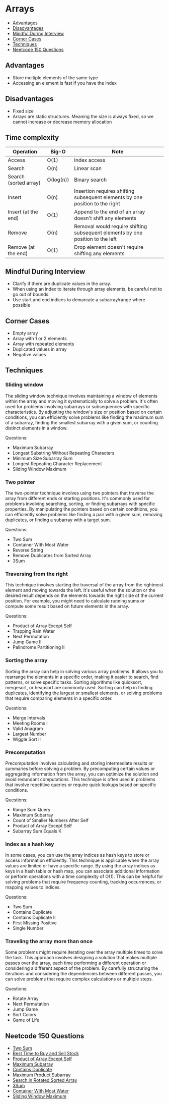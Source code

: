 # Arrays

- [Advantages](#advantages)
- [Disadvantages](#disadvantages)
- [Mindful During Interview](#mindful-during-interview)
- [Corner Cases](#corner-cases)
- [Techniques](#techniques)
- [Neetcode 150 Questions](#neetcode-150-questions)

## Advantages 

- Store multiple elements of the same type 
- Accessing an element is fast if you have the index

## Disadvantages

- Fixed size
- Arrays are static structures. Meaning the size is always fixed, so we cannot increase or decrease memory allocation

## Time complexity 

Operation | Big-O | Note
------|-----|------
Access | O(1) | Index access 
Search | O(n) | Linear scan
Search (sorted array) | O(log(n)) | Binary search
Insert | O(n) | Insertion requires shifting subsequent elements by one position to the right
Insert (at the end) | O(1) | Append to the end of an array doesn't shift any elements 
Remove | O(n) | Removal would require shifting subsequent elements by one position to the left
Remove (at the end) | O(1) | Drop element doesn't require shifting any elements 

## Mindful During Interview

- Clarify if there are duplicate values in the array. 
- When using an index to iterate through array elements, be careful not to go out of bounds. 
- Use start and end indices to demarcate a subarray/range where possible

## Corner Cases

- Empty array
- Array with 1 or 2 elements 
- Array with repeated elements
- Duplicated values in array
- Negative values

## Techniques 

### Sliding window

The sliding window technique involves maintaining a window of elements within the array and moving it systematically to solve a problem. It's often used for problems involving subarrays or subsequences with specific characteristics. By adjusting the window's size or position based on certain conditions, you can efficiently solve problems like finding the maximum sum of a subarray, finding the smallest subarray with a given sum, or counting distinct elements in a window.

Questions: 

- Maximum Subarray 
- Longest Substring Without Repeating Characters 
- Minimum Size Subarray Sum 
- Longest Repeating Character Replacement 
- Sliding Window Maximum 

### Two pointer 

The two-pointer technique involves using two pointers that traverse the array from different ends or starting positions. It's commonly used for problems involving searching, sorting, or finding subarrays with specific properties. By manipulating the pointers based on certain conditions, you can efficiently solve problems like finding a pair with a given sum, removing duplicates, or finding a subarray with a target sum.

Questions:

- Two Sum 
- Container With Most Water 
- Reverse String 
- Remove Duplicates from Sorted Array 
- 3Sum 

### Traversing from the right

This technique involves starting the traversal of the array from the rightmost element and moving towards the left. It's useful when the solution or the desired result depends on the elements towards the right side of the current position. For example, you might need to calculate running sums or compute some result based on future elements in the array.

Questions:

- Product of Array Except Self 
- Trapping Rain Water 
- Next Permutation 
- Jump Game II 
- Palindrome Partitioning II 

### Sorting the array

Sorting the array can help in solving various array problems. It allows you to rearrange the elements in a specific order, making it easier to search, find patterns, or solve specific tasks. Sorting algorithms like quicksort, mergesort, or heapsort are commonly used. Sorting can help in finding duplicates, identifying the largest or smallest elements, or solving problems that require comparing elements in a specific order.

Questions:

- Merge Intervals 
- Meeting Rooms I
- Valid Anagram 
- Largest Number 
- Wiggle Sort II

### Precomputation

Precomputation involves calculating and storing intermediate results or summaries before solving a problem. By precomputing certain values or aggregating information from the array, you can optimize the solution and avoid redundant computations. This technique is often used in problems that involve repetitive queries or require quick lookups based on specific conditions.

Questions: 

- Range Sum Query 
- Maximum Subarray 
- Count of Smaller Numbers After Self 
- Product of Array Except Self 
- Subarray Sum Equals K 

### Index as a hash key

In some cases, you can use the array indices as hash keys to store or access information efficiently. This technique is applicable when the array values are limited or have a specific range. By using the array indices as keys in a hash table or hash map, you can associate additional information or perform operations with a time complexity of O(1). This can be helpful for solving problems that require frequency counting, tracking occurrences, or mapping values to indices.

Questions:

- Two Sum 
- Contains Duplicate 
- Contains Duplicate II 
- First Missing Positive 
- Single Number 

### Traveling the array more than once

Some problems might require iterating over the array multiple times to solve the task. This approach involves designing a solution that makes multiple passes over the array, each time performing a different operation or considering a different aspect of the problem. By carefully structuring the iterations and considering the dependencies between different passes, you can solve problems that require complex calculations or multiple steps.

Questions:

- Rotate Array 
- Next Permutation 
- Jump Game 
- Sort Colors 
- Game of Life 

## Neetcode 150 Questions

- [Two Sum](https://leetcode.com/problems/two-sum/)
- [Best Time to Buy and Sell Stock](https://leetcode.com/problems/best-time-to-buy-and-sell-stock/)
- [Product of Array Except Self](https://leetcode.com/problems/product-of-array-except-self/)
- [Maximum Subarray](https://leetcode.com/problems/maximum-subarray/)
- [Contains Duplicate](https://leetcode.com/problems/contains-duplicate/)
- [Maximum Product Subarray](https://leetcode.com/problems/maximum-product-subarray/)
- [Search in Rotated Sorted Array](https://leetcode.com/problems/search-in-rotated-sorted-array/)
- [3Sum](https://leetcode.com/problems/3sum/)
- [Container With Most Water](https://leetcode.com/problems/container-with-most-water/)
- [Sliding Window Maximum](https://leetcode.com/problems/sliding-window-maximum/)
